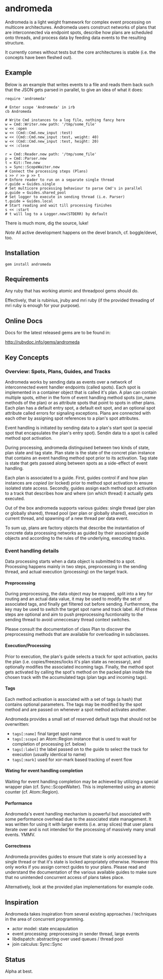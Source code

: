 # andromeda

Andromeda is a light weight framework for complex event processing on multicore architectures. Andromeda users construct networks of plans that are interconnected via endpoint spots, describe how plans are scheduled onto threads, and process data by feeding data events to the resulting structure.

It currently comes without tests but the core architectures is stable (i.e. the concepts have been fleshed out).

## Example

Below is an example that writes events to a file and reads them back such that the JSON gets parsed in parallel, to give an idea of what it does:

    require 'andromeda'

    # Enter scope 'Andromeda' in irb
    cb Andromeda

    # Write Cmd instances to a log file, nothing fancy here
    w = Cmd::Writer.new path: '/tmp/some_file'
    w << :open
    w << (Cmd::Cmd.new_input :test)
    w << (Cmd::Cmd.new_input :test, weight: 40)
    w << (Cmd::Cmd.new_input :test, height: 20)
    w << :close

    r = Cmd::Reader.new path: '/tmp/some_file'
    p = Cmd::Parser.new
    t = Kit::Tee.new
    s = Sync::ScopeWaiter.new
    # Connect the processing steps (Plans)
    s >> r >> p >> t
    # Enfore reader to run on a separate single thread
    r.guide = Guides.single
    # Set multicore processing behaviour to parse Cmd's in parallel
    p.guide = Guides.shared_pool
    # Set logger to execute in sending thread (i.e. Parser)
    t.guide = Guides.local
    # Start reading and wait till processing finishes
    s << :start
    # t will log to a Logger.new(STDERR) by default

There is much more, dig the source, luke!

*Note* All active development happens on the devel branch, cf. boggle/devel, too.

## Installation

    gem install andromeda

## Requirements

Any ruby that has working atomic and threadpool gems should do.

Effectively, that is rubinius, jruby and mri ruby (if the provided threading of mri ruby is enough for your purpose).

## Online Docs

Docs for the latest released gems are to be found in:

http://rubydoc.info/gems/andromeda

## Key Concepts

### Overview: Spots, Plans, Guides, and Tracks

Andromeda works by sending data as events over a network of interconnected event handler endpoints (called spots).  Each spot is implemented in a container object that is called it's plan.  A plan can contain multiple spots, either in the form of event handling method spots (on_name methods of the plan) or as attribute spots that point to spots in other plans. Each plan has a default entry spot, a default exit spot, and an optional spot attribute called errors for signaling exceptions. Plans are connected with each other by assigning spot references to a plan's spot attributes.

Event handling is initiated by sending data to a plan's start spot (a special spot that encapsulates the plan's entry spot). Sendin data to a spot is called method spot activation.

During processing, andromeda distinguised between two kinds of state, plan state and tag state. Plan state is the state of the concret plan instance that contains an event handling method spot prior to its activation. Tag state is state that gets passed along between spots as a side-effect of event handling.

Each plan is associated to a guide. First, guides control if and how plan instances are *copied* (or locked) prior to method spot activation to ensure isolated state access. Secondly, guides assign each method spot activation to a track that describes how and where (on which thread) it actually gets executed.

Out of the box andromeda supports various guides: single thread (per plan or globally shared), thread pool (per plan or globally shared), execution in current thread, and spawning of a new thread per data event.

To sum up, plans are factory objects that describe the instantiation of concrete data processing networks as guided by their associated guide objects and according to the rules of the underlying, executing tracks.

### Event handling details

Data processing starts when a data object is submitted to a spot. Processing
happens mainly in two steps, preprocessing in the sending thread, and actual
execution (processing) on the target track.

#### Preprocessing

During preprocessing, the data object may be mapped, split into a key for routing and an actual data value, it may be used to modify the set of associated tags, and finally get filtered out before sending.  Furthermore, the key may be used to switch the target spot name and track label.  All of these steps are optional and aim to push preprocessing fucntionality to the sending thread to avoid unneccesary thread context switches.

Please consult the documentation of class Plan to discover the preprocessing methods that are available for overloading in subclasses.

#### Execution/Processing

Prior to execution, the plan's guide selects a track for spot activation, packs the plan (i.e. copies/freezes/locks it's plan state as necessary), and optionally modifies the associated incoming tags.  Finally, the method spot gets activated by calling the spot's method on the packed plan inside the chosen track with the accumulated tags (plan tags and incoming tags).

#### Tags

Each method activation is associated with a set of tags (a hash) that contains optional parameters.  The tags may be modified by the spot method
and are passed on whenever a spot method activates another.

Andromeda provides a small set of reserved default tags that should not be overwritten:

* `tags[:name]` final target spot name
* `tags[:scope]` an Atom::Region instance that is used to wait for completion of processing (cf. below)
* `tags[:label]` the label passed on to the guide to select the track for execution (usually identical to name)
* `tags[:mark]` used for xor-mark based tracking of event flow

#### Wating for event handling completion

Waiting for event handling completion may be achieved by utilizing a special wrapper plan (cf. Sync::ScopeWaiter). This is implemented using an atomic counter (cf. Atom::Region).

#### Performance

Andromeda's event handling mechanism is powerful but associated with some performance overhead due to the associated state management. It was written for using it with larger events (i.e. array slices) that user plans iterate over and is not intended for the processing of massively many small events. YMMV.

#### Correctness

Andromeda provides guides to ensure that state is only accessed by a single thread or that it's state is locked apropriately otherwise.  However this only works if you assign correct guides to your plans. Please read and understand the documentation of the various available guides to make sure that no unintended concurrent access of plans takes place.

Alternatively, look at the provided plan implementations for example code.

## Inspiration

Andromeda takes inspiration from several existing approaches / techniques in the area of concurrent programming.

* actor model: state encapsulation
* event processing: preprocessing in sender thread, large events
* libdispatch: abstracting over used queues / thread pool
* join calculus: Sync::Sync

## Status

Alpha at best.

